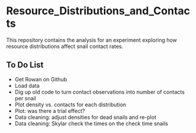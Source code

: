 # Resource_Distributions_and_Contacts
This repository contains the analysis for an experiment exploring how resource distributions affect snail contact rates.

## To Do List
+ Get Rowan on Github
+ Load data
+ Dig up old code to turn contact observations into number of contacts per snail
+ Plot density vs. contacts for each distribution
+ Plot: was there a trial effect?
+ Data cleaning: adjust densities for dead snails and re-plot
+ Data cleaning: Skylar check the times on the check time snails


